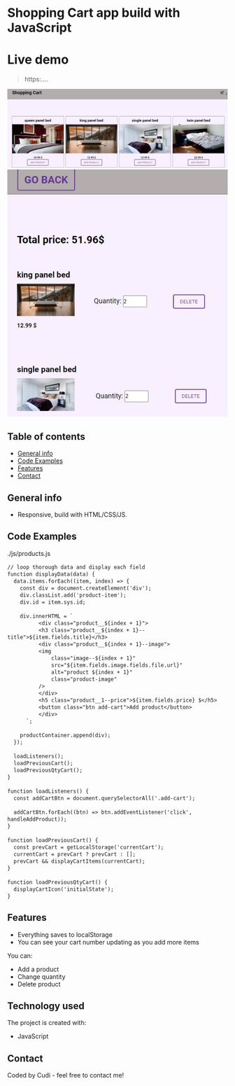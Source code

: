 # Shopping Cart app build with JavaScript

# Live demo

> https:....

![Design preview for the  coding challenge](./Screenshot_1.jpg)
![Design preview for the  coding challenge](./Screenshot_2.jpg)

## Table of contents

- [General info](#general-info)
- [Code Examples](#code-examples)
- [Features](#features)
- [Contact](#contact)

## General info

- Responsive, build with HTML/CSS/JS.

## Code Examples

./js/products.js

```
// loop thorough data and display each field
function displayData(data) {
  data.items.forEach((item, index) => {
    const div = document.createElement('div');
    div.classList.add('product-item');
    div.id = item.sys.id;

    div.innerHTML = `
          <div class="product__${index + 1}">
          <h3 class="product__${index + 1}--title">${item.fields.title}</h3>
          <div class="product__${index + 1}--image">
          <img
              class="image--${index + 1}"
              src="${item.fields.image.fields.file.url}"
              alt="product ${index + 1}"
              class="product-image"
          />
          </div>
          <h5 class="product__1--price">${item.fields.price} $</h5>
          <button class="btn add-cart">Add product</button>
          </div>
      `;

    productContainer.append(div);
  });

  loadListeners();
  loadPreviousCart();
  loadPreviousQtyCart();
}

function loadListeners() {
  const addCartBtn = document.querySelectorAll('.add-cart');

  addCartBtn.forEach((btn) => btn.addEventListener('click', handleAddProduct));
}

function loadPreviousCart() {
  const prevCart = getLocalStorage('currentCart');
  currentCart = prevCart ? prevCart : [];
  prevCart && displayCartItems(currentCart);
}

function loadPreviousQtyCart() {
  displayCartIcon('initialState');
}
```

## Features

- Everything saves to localStorage
- You can see your cart number updating as you add more items

You can:

- Add a product
- Change quantity
- Delete product

## Technology used

The project is created with:

- JavaScript

## Contact

Coded by Cudi - feel free to contact me!
